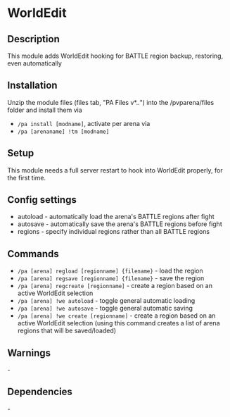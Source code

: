 # WorldEdit

## Description

This module adds WorldEdit hooking for BATTLE region backup, restoring, even automatically

## Installation

Unzip the module files (files tab, "PA Files v*.*.*") into the /pvparena/files folder and install them via

- `/pa install [modname]`, activate per arena via
- `/pa [arenaname] !tm [modname]`

## Setup

This module needs a full server restart to hook into WorldEdit properly, for the first time.

## Config settings

- autoload \- automatically load the arena's BATTLE regions after fight
- autosave \- automatically save the arena's BATTLE regions before fight
- regions \- specify individual regions rather than all BATTLE regions

## Commands


- `/pa [arena] regload [regionname] {filename}` \- load the region
- `/pa [arena] regsave [regionname] {filename}` \- save the region
- `/pa [arena] regcreate [regionname]` \- create a region based on an active WorldEdit selection
- `/pa [arena] !we autoload` \- toggle general automatic loading
- `/pa [arena] !we autosave` \- toggle general automatic saving
- `/pa [arena] !we create [regionname]` \- create a region based on an active WorldEdit selection
(using this command creates a list of arena regions that will be saved/loaded)

## Warnings

\-

## Dependencies

\-

